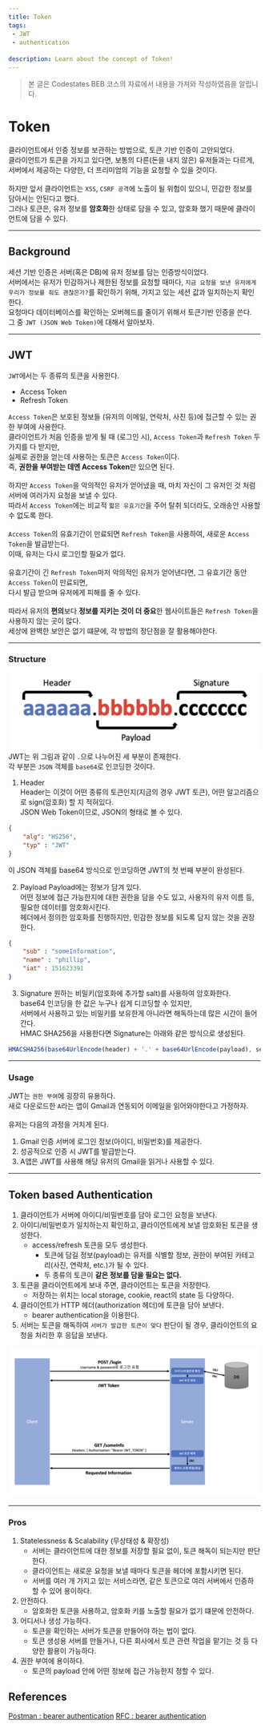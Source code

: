 ```yaml
---
title: Token
tags: 
 - JWT
 - authentication

description: Learn about the concept of Token!
---
```


>   본 글은 Codestates BEB 코스의 자료에서 내용을 가져와 작성하였음을 알립니다.  

<!-- {% include alert.html type="danger" title="Warning!" content="이 문서는 아직 미완성 문서입니다." %} -->

# Token
클라이언트에서 인증 정보를 보관하는 방법으로, 토큰 기반 인증이 고안되었다.  
클라이언트가 토큰을 가지고 있다면, 보통의 다른(돈을 내지 않은) 유저들과는 다르게,  
서버에서 제공하는 다양한, 더 프리미엄의 기능을 요청할 수 있을 것이다.  
<br>
하지만 앞서 클라이언트는 `XSS`, `CSRF 공격`에 노출이 될 위험이 있으니, 민감한 정보를 담아서는 안된다고 했다.  
그러나 토큰은, 유저 정보를 **암호화**한 상태로 담을 수 있고, 암호화 했기 때문에 클라이언트에 담을 수 있다.  

---

## Background
세션 기반 인증은 서버(혹은 DB)에 유저 정보를 담는 인증방식이었다.  
서버에서는 유저가 민감하거나 제한된 정보를 요청할 때마다, 
`지금 요청을 보낸 유저에게 우리가 정보를 줘도 괜찮은가?`를 확인하기 위해, 가지고 있는 세션 값과 일치하는지 확인한다.  
요청마다 데이터베이스를 확인하는 오버헤드를 줄이기 위해서 토큰기반 인증을 쓴다.  
그 중 `JWT (JSON Web Token)`에 대해서 알아보자.  

---

## JWT
`JWT`에서는 두 종류의 토큰을 사용한다.  
- Access Token
- Refresh Token  

`Access Token`은 보호된 정보들 (유저의 이메일, 연락처, 사진 등)에 접근할 수 있는 권한 부여에 사용한다.  
클라이언트가 처음 인증을 받게 될 때 (로그인 시), `Access Token`과 `Refresh Token` 두 가지를 다 받지만,  
실제로 권한을 얻는데 사용하는 토큰은 `Access Token`이다.  
즉, **권한을 부여받는 데엔 Access Token**만 있으면 된다.  
<br>
하지만 `Access Token`을 악의적인 유저가 얻어냈을 때, 마치 자신이 그 유저인 것 처럼 서버에 여러가지 요청을 보낼 수 있다.  
따라서 `Access Token`에는 비교적 `짧은 유효기간`을 주어 탈취 되더라도, 오래송안 사용할 수 없도록 한다.  
<br>
`Access Token`의 유효기간이 만료되면 `Refresh Token`을 사용하여, 새로운 `Access Token`을 발급받는다.  
이때, 유저는 다시 로그인할 필요가 없다.  
<br>
유효기간이 긴 `Refresh Token`마저 악의적인 유저가 얻어낸다면, 그 유효기간 동안 `Access Token`이 만료되면,  
다시 발급 받으며 유저에게 피해를 줄 수 있다.  
<br>
따라서 유저의 **편의**보다 **정보를 지키는 것이 더 중요**한 웹사이트들은 `Refresh Token`을 사용하지 않는 곳이 많다.  
세상에 완벽한 보안은 없기 떄문에, 각 방법의 장단점을 잘 활용해야한다.  

---

### Structure
![jwt구조](../../assets/img/jwt-structure.png)  
JWT는 위 그림과 같이 `.`으로 나누어진 세 부분이 존재한다.  
각 부분은 `JSON` 객체를 `base64`로 인코딩한 것이다.  

1. Header  
Header는 이것이 어떤 종류의 토큰인지(지금의 경우 JWT 토큰), 어떤 알고리즘으로 sign(암호화) 할 지 적혀있다.  
JSON Web Token이므로, JSON의 형태로 볼 수 있다.  
```json
{
    "alg": "HS256",
    "typ" : "JWT"
}
```
이 JSON 객체를 base64 방식으로 인코딩하면 JWT의 첫 번째 부분이 완성된다.  

2. Payload
Payload에는 정보가 담겨 있다.  
어떤 정보에 접근 가능한지에 대한 권한을 담을 수도 있고, 사용자의 유저 이름 등, 필요한 데이터를 암호화시킨다.  
헤더에서 정의한 암호화를 진행하지만, 민감한 정보를 되도록 담지 않는 것을 권장한다.  
```json
{
    "sub" : "someInformation",
    "name" : "phillip",
    "iat" : 151623391
}
```

3. Signature
원하는 비밀키(암호화에 추가할 salt)를 사용하여 암호화한다.  
base64 인코딩을 한 값은 누구나 쉽게 디코딩할 수 있지만,  
서버에서 사용하고 있는 비밀키를 보유한게 아니라면 해독하는데 많은 시간이 들어간다.  
HMAC SHA256을 사용한다면 Signature는 아래와 같은 방식으로 생성된다.  
```javascript
HMACSHA256(base64UrlEncode(header) + '.' + base64UrlEncode(payload), secret);
```

---

### Usage
JWT는 `권한 부여`에 굉장히 유용하다.  
새로 다운로드한 `A`라는 앱이 Gmail과 연동되어 이메일을 읽어와야한다고 가정하자.  
<br>
유저는 다음의 과정을 거치게 된다.  
1. Gmail 인증 서버에 로그인 정보(아이디, 비밀번호)를 제공한다.  
2. 성공적으로 인증 시 JWT를 발급받는다.  
3. A앱은 JWT를 사용해 해당 유저의 Gmail을 읽거나 사용할 수 있다.  

---

## Token based Authentication
1. 클라이언트가 서버에 아이디/비밀번호를 담아 로그인 요청을 보낸다.  
2. 아이디/비밀번호가 일치하는지 확인하고, 클라이언트에게 보낼 암호화된 토큰을 생성한다.  
    - access/refresh 토큰을 모두 생성한다.  
        - 토큰에 담길 정보(payload)는 유저를 식별할 정보, 권한이 부여된 카테고리(사진, 연락처, etc.)가 될 수 있다.  
        - 두 종류의 토큰이 **같은 정보를 담을 필요는 없다.**  
3. 토큰을 클라이언트에게 보내 주면, 클라이언트는 토큰을 저장한다.  
    - 저장하는 위치는 local storage, cookie, react의 state 등 다양하다.  
4. 클라이언트가 HTTP 헤더(authorization 헤더)에 토큰을 담아 보낸다.
    - bearer authentication을 이용한다.
5. 서버는 토큰을 해독하여 `서버가 발급한 토큰이 맞다` 판단이 될 경우, 클라이언트의 요청을 처리한 후 응답을 보낸다.  

![token-based-authentication](../../assets/img/token-based-authentication.png)  

---

### Pros
1. Statelessness & Scalability (무상태성 & 확장성)
    - 서버는 클라이언트에 대한 정보를 저장할 필요 없이, 토큰 해독이 되는지만 판단한다.  
    - 클라이언트는 새로운 요청을 보낼 때마다 토큰을 헤더에 포함시키면 된다.  
    - 서버를 여러 개 가지고 있는 서비스라면, 같은 토큰으로 여러 서버에서 인증하 할 수 있어 용이하다.  
2. 안전하다.  
    - 암호화한 토큰을 사용하고, 암호화 키를 노출할 필요가 없기 떄문에 안전하다.  
3. 어디서나 생성 가능하다.  
    - 토큰을 확인하는 서버가 토큰을 만들어야 하는 법이 없다.  
    - 토큰 생성용 서버를 만들거나, 다른 회사에서 토큰 관련 작업을 맡기는 것 등 다양한 활용이 가능하다.  
4. 권한 부여에 용이하다.  
    - 토큰의 payload 안에 어떤 정보에 접근 가능한지 정할 수 있다.  

    
## References
[Postman : bearer authentication](https://learning.postman.com/docs/sending-requests/authorization/#bearer-token)
[RFC : bearer authentication](https://www.rfc-editor.org/rfc/rfc6750)